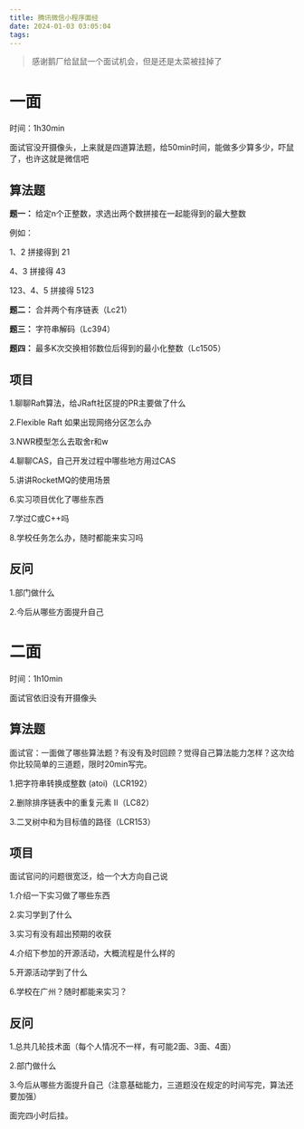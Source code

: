 ```yaml
---
title: 腾讯微信小程序面经
date: 2024-01-03 03:05:04
tags:
---
```


> 感谢鹅厂给鼠鼠一个面试机会，但是还是太菜被挂掉了

# 一面

时间：1h30min

面试官没开摄像头，上来就是四道算法题，给50min时间，能做多少算多少，吓鼠了，也许这就是微信吧

## 算法题
**题一：** 给定n个正整数，求选出两个数拼接在一起能得到的最大整数

例如：

1、2 拼接得到 21

4、3 拼接得 43

123、4、5 拼接得 5123

**题二：** 合并两个有序链表（Lc21）

**题三：** 字符串解码（Lc394）

**题四：** 最多K次交换相邻数位后得到的最小化整数（Lc1505）

## 项目
1.聊聊Raft算法，给JRaft社区提的PR主要做了什么

2.Flexible Raft 如果出现网络分区怎么办

3.NWR模型怎么去取舍r和w

4.聊聊CAS，自己开发过程中哪些地方用过CAS

5.讲讲RocketMQ的使用场景

6.实习项目优化了哪些东西

7.学过C或C++吗

8.学校任务怎么办，随时都能来实习吗

## 反问
1.部门做什么

2.今后从哪些方面提升自己

# 二面
时间：1h10min

面试官依旧没有开摄像头

## 算法题
面试官：一面做了哪些算法题？有没有及时回顾？觉得自己算法能力怎样？这次给你比较简单的三道题，限时20min写完。

1.把字符串转换成整数 (atoi)（LCR192）

2.删除排序链表中的重复元素 II（LC82）

3.二叉树中和为目标值的路径（LCR153）

## 项目
面试官问的问题很宽泛，给一个大方向自己说

1.介绍一下实习做了哪些东西

2.实习学到了什么

3.实习有没有超出预期的收获

4.介绍下参加的开源活动，大概流程是什么样的

5.开源活动学到了什么

6.学校在广州？随时都能来实习？

## 反问
1.总共几轮技术面（每个人情况不一样，有可能2面、3面、4面）

2.部门做什么

3.今后从哪些方面提升自己（注意基础能力，三道题没在规定的时间写完，算法还要加强）


面完四小时后挂。